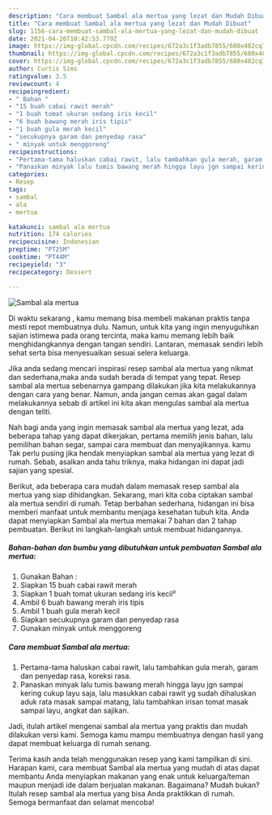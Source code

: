 ```yaml
---
description: "Cara membuat Sambal ala mertua yang lezat dan Mudah Dibuat"
title: "Cara membuat Sambal ala mertua yang lezat dan Mudah Dibuat"
slug: 1156-cara-membuat-sambal-ala-mertua-yang-lezat-dan-mudah-dibuat
date: 2021-04-26T10:42:53.779Z
image: https://img-global.cpcdn.com/recipes/672a3c1f3adb7855/680x482cq70/sambal-ala-mertua-foto-resep-utama.jpg
thumbnail: https://img-global.cpcdn.com/recipes/672a3c1f3adb7855/680x482cq70/sambal-ala-mertua-foto-resep-utama.jpg
cover: https://img-global.cpcdn.com/recipes/672a3c1f3adb7855/680x482cq70/sambal-ala-mertua-foto-resep-utama.jpg
author: Curtis Sims
ratingvalue: 3.5
reviewcount: 4
recipeingredient:
- " Bahan "
- "15 buah cabai rawit merah"
- "1 buah tomat ukuran sedang iris kecil"
- "6 buah bawang merah iris tipis"
- "1 buah gula merah kecil"
- "secukupnya garam dan penyedap rasa"
- " minyak untuk menggoreng"
recipeinstructions:
- "Pertama-tama haluskan cabai rawit, lalu tambahkan gula merah, garam dan penyedap rasa, koreksi rasa."
- "Panaskan minyak lalu tumis bawang merah hingga layu jgn sampai kering cukup layu saja, lalu masukkan cabai rawit yg sudah dihaluskan aduk rata masak sampai matang, lalu tambahkan irisan tomat masak sampai layu, angkat dan sajikan."
categories:
- Resep
tags:
- sambal
- ala
- mertua

katakunci: sambal ala mertua 
nutrition: 174 calories
recipecuisine: Indonesian
preptime: "PT25M"
cooktime: "PT44M"
recipeyield: "3"
recipecategory: Dessert

---
```



![Sambal ala mertua](https://img-global.cpcdn.com/recipes/672a3c1f3adb7855/680x482cq70/sambal-ala-mertua-foto-resep-utama.jpg)

Di waktu  sekarang , kamu memang bisa membeli makanan praktis tanpa mesti repot membuatnya dulu. Namun, untuk kita yang ingin menyuguhkan sajian istimewa pada orang tercinta, maka kamu memang lebih baik menghidangkannya dengan tangan sendiri. Lantaran, memasak sendiri lebih sehat serta bisa menyesuaikan sesuai selera keluarga.

Jika anda sedang mencari inspirasi resep sambal ala mertua yang nikmat dan sederhana,maka anda sudah berada di tempat yang tepat. Resep sambal ala mertua  sebenarnya gampang dilakukan jika kita melakukannya dengan cara yang benar. Namun, anda jangan cemas akan gagal dalam melakukannya 
sebab di artikel ini kita akan mengulas sambal ala mertua dengan teliti.  



Nah bagi anda yang ingin memasak sambal ala mertua yang lezat, ada beberapa tahap yang dapat dikerjakan, pertama memilih jenis bahan, lalu pemilihan bahan segar, sampai cara membuat dan menyajikannya. kamu Tak perlu pusing jika hendak menyiapkan sambal ala mertua yang lezat di rumah. Sebab, asalkan anda  tahu triknya, maka hidangan ini dapat jadi sajian yang spesial.

Berikut, ada beberapa cara mudah dalam memasak resep sambal ala mertua yang siap dihidangkan. Sekarang, mari kita coba ciptakan sambal ala mertua sendiri di rumah. Tetap berbahan sederhana, hidangan ini bisa memberi manfaat untuk membantu menjaga kesehatan tubuh kita. Anda dapat menyiapkan Sambal ala mertua memakai 7 bahan dan 2 tahap pembuatan. Berikut ini langkah-langkah untuk membuat hidangannya.

<!--inarticleads1-->

##### Bahan-bahan dan bumbu yang dibutuhkan untuk pembuatan Sambal ala mertua:

1. Gunakan  Bahan :
1. Siapkan 15 buah cabai rawit merah
1. Siapkan 1 buah tomat ukuran sedang iris kecil²
1. Ambil 6 buah bawang merah iris tipis
1. Ambil 1 buah gula merah kecil
1. Siapkan secukupnya garam dan penyedap rasa
1. Gunakan  minyak untuk menggoreng




<!--inarticleads2-->

##### Cara membuat Sambal ala mertua:

1. Pertama-tama haluskan cabai rawit, lalu tambahkan gula merah, garam dan penyedap rasa, koreksi rasa.
1. Panaskan minyak lalu tumis bawang merah hingga layu jgn sampai kering cukup layu saja, lalu masukkan cabai rawit yg sudah dihaluskan aduk rata masak sampai matang, lalu tambahkan irisan tomat masak sampai layu, angkat dan sajikan.




Jadi, itulah artikel mengenai  sambal ala mertua  yang praktis dan mudah dilakukan versi kami. Semoga kamu mampu membuatnya dengan hasil yang dapat membuat keluarga di rumah senang. 

Terima kasih anda telah menggunakan resep yang kami tampilkan di sini. Harapan kami, cara membuat  Sambal ala mertua yang mudah di atas dapat membantu Anda menyiapkan makanan yang enak untuk keluarga/teman maupun menjadi ide dalam berjualan makanan. Bagaimana? Mudah bukan? Itulah resep sambal ala mertua yang bisa Anda praktikkan di rumah. Semoga bermanfaat dan selamat mencoba!

